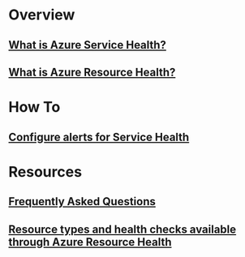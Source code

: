 # Overview
## [What is Azure Service Health?](service-health-overview.md)
## [What is Azure Resource Health?](resource-health-overview.md)
# How To
## [Configure alerts for Service Health](../monitoring-and-diagnostics/monitoring-activity-log-alerts-on-service-notifications.md?toc=%2fazure%2fmonitoring-and-diagnostics%2ftoc.json)
# Resources
## [Frequently Asked Questions](resource-health-faq.md)
## [Resource types and health checks available through Azure Resource Health](resource-health-checks-resource-types.md)


